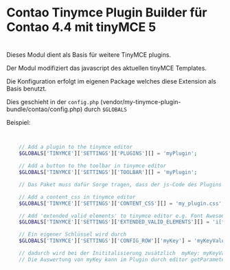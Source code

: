 # Contao Tinymce Plugin Builder für Contao 4.4 mit tinyMCE 5
#
Dieses Modul dient als Basis für weitere TinyMCE plugins.

Der Modul modifiziert das javascript des aktuellen tinyMCE Templates.

Die Konfiguration erfolgt im eigenen Package welches diese Extension als Basis benutzt.

Dies geschieht in der `config.php`  (vendor/my-tinymce-plugin-bundle/contao/config.php) durch `$GLOBALS`

Beispiel:
```php


    // Add a plugin to the tinymce editor
    $GLOBALS['TINYMCE']['SETTINGS']['PLUGINS'][] = 'myPlugin';

    // Add a button to the toolbar in tinymce editor
    $GLOBALS['TINYMCE']['SETTINGS']['TOOLBAR'][] = 'myPlugin';

    // Das Paket muss dafür Sorge tragen, dass der js-Code des Plugins in "assets\tinymce4\js\plugins\myPlugin\plugin.min.js" abgelegt wird.

    // Add a content_css in tinymce editor
    $GLOBALS['TINYMCE']['SETTINGS']['CONTENT_CSS'][] = 'my_plugin.css';

    // Add 'extended_valid_elements' to tinymce editor e.g. Font Awesome
    $GLOBALS['TINYMCE']['SETTINGS']['EXTENDED_VALID_ELEMENTS'][] = 'i[*]';

    // Ein eigener Schlüssel wird durch
    $GLOBALS['TINYMCE']['SETTINGS']['CONFIG_ROW']['myKey'] = 'myKeyValue';

    // dadurch wird bei der Inititalisierung zusätzlich  myKey: myKeyValue;
    // Die Auswertung von myKey kann im Plugin durch editor getParameter('myKey') erfolgen.
```
